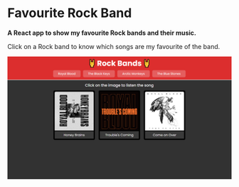# Favourite Rock Band
**A React app to show my favourite Rock bands and their music.**

Click on a Rock band to know which songs are my favourite of the band.

![website](./Images/site-image.png)